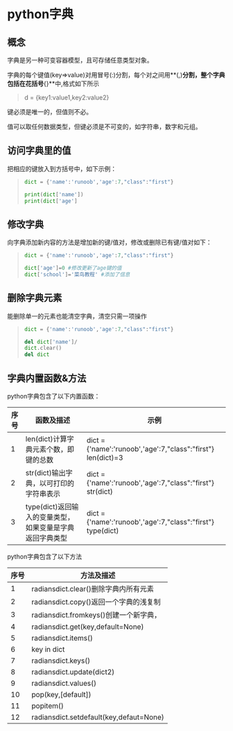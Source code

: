 # python字典


## 概念

字典是另一种可变容器模型，且可存储任意类型对象。

字典的每个键值(key=>value)对用冒号(:)分割，每个对之间用**(,)**分割，整个字典包括在花括号**{}**中,格式如下所示

> d = {key1:value1,key2:value2}

键必须是唯一的，但值则不必。

值可以取任何数据类型，但键必须是不可变的，如字符串，数字和元组。

## 访问字典里的值

把相应的键放入到方括号中，如下示例：

> ```python
> dict = {'name':'runoob','age':7,"class":"first"}
> 
> print(dict['name'])
> print(dict['age']
> ```
>
> 

## 修改字典

向字典添加新内容的方法是增加新的键/值对，修改或删除已有键/值对如下：

> ```python
> dict = {'name':'runoob','age':7,"class":"first"}
> 
> dict['age']=0 #修改更新了age键的值
> dict['school']='菜鸟教程' #添加了信息
> 
> ```
>
> 

## 删除字典元素

能删除单一的元素也能清空字典，清空只需一项操作

> ````python
> dict = {'name':'runoob','age':7,"class":"first"}
> 
> del dict['name']/
> dict.clear()
> del dict
> ````

## 字典内置函数&方法

python字典包含了以下内置函数：

| 序号 | 函数及描述                                               | 示例                                                         |
| ---- | -------------------------------------------------------- | ------------------------------------------------------------ |
| 1    | len(dict)计算字典元素个数，即键的总数                    | dict = {'name':'runoob','age':7,"class":"first"}    len(dict)=3 |
| 2    | str(dict)输出字典，以可打印的字符串表示                  | dict = {'name':'runoob','age':7,"class":"first"}         str(dict) |
| 3    | type(dict)返回输入的变量类型，如果变量是字典返回字典类型 | dict = {'name':'runoob','age':7,"class":"first"}         type(dict) |

python字典包含了以下方法

| 序号 | 方法及描述                              |
| ---- | --------------------------------------- |
| 1    | radiansdict.clear()删除字典内所有元素   |
| 2    | radiansdict.copy()返回一个字典的浅复制  |
| 3    | radiansdict.fromkeys()创建一个新字典，  |
| 4    | radiansdict.get(key,default=None)       |
| 5    | radiansdict.items()                     |
| 6    | key in dict                             |
| 7    | radiansdict.keys()                      |
| 8    | radiansdict.update(dict2)               |
| 9    | radiansdict.values()                    |
| 10   | pop(key,[default])                      |
| 11   | popitem()                               |
| 12   | radiansdict.setdefault(key,defaut=None) |

